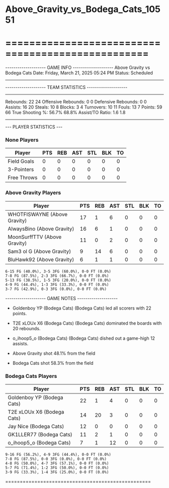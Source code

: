 # Above_Gravity_vs_Bodega_Cats_10551

==================================================
==================================================

-------------------- GAME INFO --------------------
Above Gravity vs Bodega Cats
Date: Friday, March 21, 2025 05:24 PM
Status: Scheduled

--------------------------------------------------

-------------------- TEAM STATISTICS --------------------

---------------------------------------------------------------------------
Rebounds:                 22                        24
Offensive Rebounds:       0                         0
Defensive Rebounds:       0                         0
Assists:                  16                        20
Steals:                   10                        8
Blocks:                   3                         4
Turnovers:                10                        11
Fouls:                    13                        7
Points:                   59                        66
True Shooting %:          56.7%                     68.8%
Assist/TO Ratio:          1.6                       1.8

--------------------------------------------------

--- PLAYER STATISTICS ---

### None Players

|Player|PTS|REB|AST|STL|BLK|TO|
|---|---|---|---|---|---|---|
|Field Goals|0|0|0|0|0|0|
|3-Pointers|0|0|0|0|0|0|
|Free Throws|0|0|0|0|0|0|

### Above Gravity Players

|Player|PTS|REB|AST|STL|BLK|TO|
|---|---|---|---|---|---|---|
|WHOTFISWAYNE (Above Gravity)|17|1|6|0|0|0|
|AlwaysBino (Above Gravity)|16|6|1|0|0|0|
|MoonSurffTTV (Above Gravity)|11|0|2|0|0|0|
|Sam3 ol G (Above Gravity)|9|14|6|0|0|0|
|BluHawk92 (Above Gravity)|6|1|1|0|0|0|

```
6-15 FG (40.0%), 3-5 3FG (60.0%), 0-0 FT (0.0%)
7-8 FG (87.5%), 2-3 3FG (66.7%), 0-0 FT (0.0%)
5-13 FG (38.5%), 1-5 3FG (20.0%), 0-0 FT (0.0%)
4-9 FG (44.4%), 1-3 3FG (33.3%), 0-0 FT (0.0%)
3-7 FG (42.9%), 0-3 3FG (0.0%), 0-0 FT (0.0%)
```

-------------------- GAME NOTES --------------------

* Goldenboy YP (Bodega Cats) (Bodega Cats) led all scorers with 22 points.
* T2E xLOUx X6 (Bodega Cats) (Bodega Cats) dominated the boards with 20 rebounds.
* o_ihoop5_o (Bodega Cats) (Bodega Cats) dished out a game-high 12 assists.

* Above Gravity shot 48.1% from the field

* Bodega Cats shot 58.3% from the field

### Bodega Cats Players

|Player|PTS|REB|AST|STL|BLK|TO|
|---|---|---|---|---|---|---|
|Goldenboy YP (Bodega Cats)|22|1|4|0|0|0|
|T2E xLOUx X6 (Bodega Cats)|14|20|3|0|0|0|
|Jay Nice (Bodega Cats)|12|0|0|0|0|0|
|GK1LLER77 (Bodega Cats)|11|2|1|0|0|0|
|o_ihoop5_o (Bodega Cats)|7|1|12|0|0|0|

```
9-16 FG (56.2%), 4-9 3FG (44.4%), 0-0 FT (0.0%)
7-8 FG (87.5%), 0-0 3FG (0.0%), 0-0 FT (0.0%)
4-8 FG (50.0%), 4-7 3FG (57.1%), 0-0 FT (0.0%)
5-7 FG (71.4%), 1-2 3FG (50.0%), 0-0 FT (0.0%)
3-9 FG (33.3%), 1-4 3FG (25.0%), 0-0 FT (0.0%)
```

==================================================
